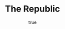 ---
title: "The Republic"
bookCover: "/assets/book-covers/the-republic.jpg"
slug: "the-republic"
bookAuthor: "Plato"
rating: 10
done: false
tags: []
summary: false
detailesNotes: false
amazonLink: ""
author:
  name: Rico Trebeljahr
  picture: "/assets/blog/profile.jpeg"
---